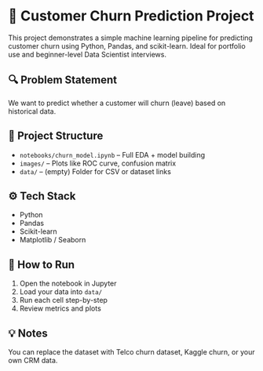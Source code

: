 # 🧠 Customer Churn Prediction Project

This project demonstrates a simple machine learning pipeline for predicting customer churn using Python, Pandas, and scikit-learn. Ideal for portfolio use and beginner-level Data Scientist interviews.

## 🔍 Problem Statement
We want to predict whether a customer will churn (leave) based on historical data.

## 📁 Project Structure
- `notebooks/churn_model.ipynb` – Full EDA + model building
- `images/` – Plots like ROC curve, confusion matrix
- `data/` – (empty) Folder for CSV or dataset links

## ⚙️ Tech Stack
- Python
- Pandas
- Scikit-learn
- Matplotlib / Seaborn

## 🚀 How to Run
1. Open the notebook in Jupyter
2. Load your data into `data/`
3. Run each cell step-by-step
4. Review metrics and plots

## 💡 Notes
You can replace the dataset with Telco churn dataset, Kaggle churn, or your own CRM data.
